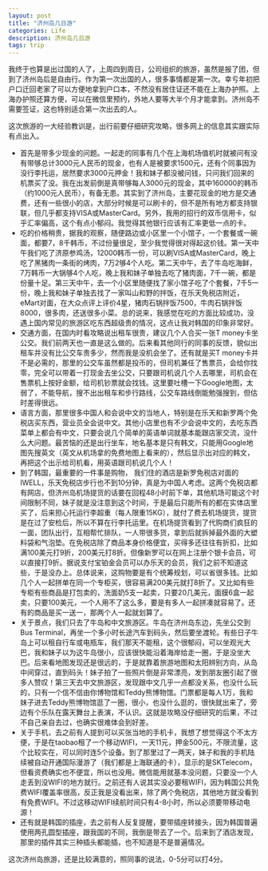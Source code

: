 ```yaml
---
layout: post
title: "济州岛几日游"
categories: Life
description: 济州岛几日游
tags: trip
---
```

我终于也算是出过国的人了，上周四到周日，公司组织的旅游，虽然是报了团，但到了济州岛后是自由行。作为第一次出国的人，很多事情都是第一次。幸亏年初把户口迁回老家了可以方便地拿到户口本，不然没有居住证还不能在上海办护照。上海办护照还算方便，可以在微信里预约，外地人要等大半个月才能拿到。济州岛不需要签证，这也特别适合第一次出去的人。

这次旅游的一大经验教训是，出行前要仔细研究攻略，很多网上的信息其实跟实际有点出入。

- 首先是带多少现金的问题。一起走的同事有几个在上海机场值机时就被问有没有带够总计3000元人民币的现金，也有人是被要求1500元，还有个同事因为没行李托运，居然要求3000元押金！我和妹子都没被问钱，只问我们回来的机票买了没。我在出发前倒是真带够每人3000元的现金，其中160000的韩币（约1000元人民币），有备无患。其实到了济州岛，主要花现金的地方是交通费，还有一些很小的店，大部分时候是可以刷卡的，但不是所有地方都支持银联，但几乎都支持VISA或MasterCard。另外，我用的招行的双币信用卡，似乎汇率偏高，这个有点小郁闷。我觉得其他银行应该有汇率更低一点的卡。
- 吃的价格稍贵，据我的观察，随便路边或小区里一个小馆子，一个套餐或一碗面，都要7，8千韩币，不过份量很足，至少我觉得很对得起这价钱。第一天中午我们吃了济原参鸡汤，12000韩币一份，可以刷VISA或MasterCard，晚上吃了黑猪肉一条街的烤肉，7万2够4个人吃。第二天中午，去了牛岛吃海鲜，7万韩币一大锅够4个人吃，晚上我和妹子单独去吃了猪肉面，7千一碗，都是份量十足。第三天中午，去一个小区里随便找了家小馆子吃了个套餐，7千5一份，晚上我和妹子单独去找了一家叫山和野的拌饭，在乐天免税店附近，eMart对面，在大众点评上评价4星，猪肉石锅拌饭7500，牛肉石锅拌饭8000，很多肉，还送很多小菜。总的说来，我感觉在吃的方面比较成功，没遇上国内常见的旅游区吃东西超级贵的情况，这点让我对韩国的印象非常好。
- 交通方面，在国内时看攻略说出租车很贵，建议几个人合买一张T money卡坐公交。我们前两天也一直是这么做的。后来看其他同行的同事的反馈，貌似出租车并没有比公交车贵多少，然而我是没机会坐了。还有就是买T money卡并不是必需的，那里的公交车虽然都是投币的，但司机兼任了售票员，会给你找零，完全可以带着一打现金去坐公交，只要跟司机说几个人去哪里，司机会在售票机上按好金额，给司机钞票就会找钱。这里要吐槽一下Google地图，太弱了，不能导航，搜不出出租车和步行路线，公交车路线倒能勉强搜到，但估时差得很远。
- 语言方面，那里很多中国人和会说中文的当地人，特别是在乐天和新罗两个免税店买东西，营业员全会说中文。其他小店里也有不少会说中文的，去吃东西菜单上都会有中文，只要会说几个简单的英语单词就基本能跟店家交流，没什么大问题。最苦恼的还是出行坐车，地名基本是只有韩文，只能用Google地图先搜英文（英文从机场拿的免费地图上看来的），然后显示出对应的韩文，再把这个出示给司机看，用英语跟司机说几个人！
- 到了韩国，最重要的一件事是购物， 我们住的酒店是新罗免税店对面的IWELL，乐天免税店步行也不到10分钟，真是为中国人考虑。这两个免税店都有网店，但济州岛机场提货的话要在回程48小时前下单，其他机场可能这个时间限制不同，妹子就是没注意到这个时间，于是最后只能所有的都在实体店里买了，后来担心托运行李超重（每人限重15KG），就付了费去机场提货，提货是在过了安检后，所以不算在行李托运里。在机场提货看到了代购商们疯狂的一面，团队出行，互相帮忙排队，一人带很多货，拿到后就拆掉最外面的大塑料袋和气泡垫。在免税店除了商品本身价格便宜，买得多还往往有折扣，比如满100美元打9折，200美元打8折。但像新罗可以在网上注册个银卡会员，可以直接打9折。据说支付宝铂金会员可以办乐天的会员，我们之前不知道这些，于是没办上。总体说来，这购物要是有个统筹规划，可以省很多钱。比如几个人一起拼单在同一个专柜买，很容易满200美元就打8折了。又比如有些专柜有些商品是打包卖的，洗面奶5支一起卖，只要20几美元，面膜6盒一起卖，只要100美元，一个人用不了这么多，要是有多人一起拼凑就容易了。还有的商品是买一送一，那两个人一起就划算了。
- 关于景点，我们只去了牛岛和中文旅游区。牛岛在济州岛东边，先坐公交到Bus Terminal，再坐一个多小时长途汽车到码头，然后要坐渡轮。有些日子牛岛上可以租自行车或电瓶车，我们那天不能租，这个很郁闷，可以坐观光大巴，我和妹子以为这牛岛很小，应该很快能沿着海岸给走一圈，于是没坐大巴。后来看地图发现还是很远的，于是就靠着旅游地图和太阳辨别方向，从岛中间穿过，直到码头！妹子拍了一些照片倒是非常漂亮，发到朋友圈引起了很多人赞叹！第三天去中文旅游区，发现跟中文几乎一点都没关系，也没什么玩的，只有一个信不信由你博物馆和Teddy熊博物馆。门票都是每人1万，我和妹子进去Teddy熊博物馆逛了一圈，很小，也没什么逛的，很快就出来了，旁边有个乐队在露天舞台上表演，不认识。这就是攻略没仔细研究的后果，不过不自己亲自去过，也确实很难体会到好差。
- 关于手机，去之前有人提到可以买张当地的手机卡，我想了想觉得这个不太方便，于是在taobao租了一个移动WIFI，一天11元，押金500元，不限流量，这个比较实在，可以同时连5个设备。到了那里过了一两天，妹子和我的手机陆续被自动开通国际漫游了（我们都是上海联通的卡），显示的是SKTelecom，但看资费确实也不便宜，所以也没用。微信能用就基本没问题，只要没一个人走丢到没WIFI的地方就行。之前还有人说其实没必要租WIFI，因为韩国公共免费WIFI覆盖率很高，反正我是没看出来，除了两个免税店，其他地方就没看到有免费WIFI。不过这移动WIFI续航时间只有4-8小时，所以必须要带移动电源！
- 还有就是韩国的插座，去之前有人反复提醒，要带插座转接头，因为韩国普遍使用两孔圆型插座，跟我国的不同，我倒是带去了一个。后来到了酒店发现，那里的插件其实三种插头都能插，也不知道是不是普遍情况。

这次济州岛旅游，还是比较满意的，照同事的说法，0-5分可以打4分。
